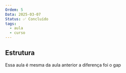 ```yaml
---
Ordem: 5
Data: 2025-03-07
Status: ✅ Concluído
tags:
  - aula
  - curso
---
```


## Estrutura

Essa aula é  mesma da aula anterior a diferença foi o gap
